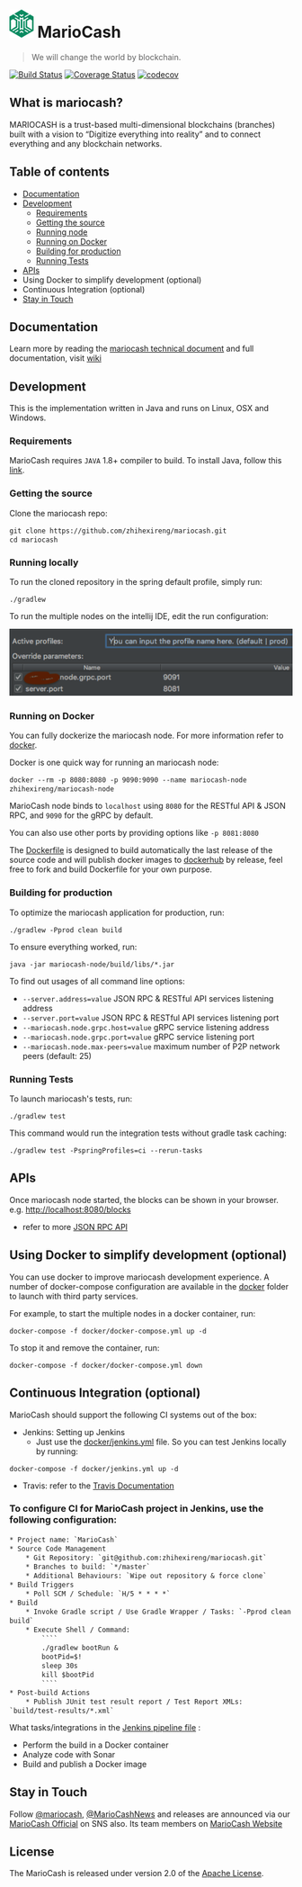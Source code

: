 # ![logo](docs/images/ygg-logo-green.png) MarioCash

> We will change the world by blockchain.

[![Build Status](https://travis-ci.org/zhihexireng/mariocash.svg?branch=develop)](https://travis-ci.org/zhihexireng/mariocash)
[![Coverage Status](https://coveralls.io/repos/github/zhihexireng/mariocash/badge.svg?branch=develop)](https://coveralls.io/github/zhihexireng/mariocash?branch=develop)
[![codecov](https://codecov.io/gh/zhihexireng/mariocash/branch/develop/graph/badge.svg)](https://codecov.io/gh/zhihexireng/mariocash)

## What is mariocash?

MARIOCASH is a trust-based multi-dimensional blockchains (branches) built with a vision to 
“Digitize everything into reality” and to connect everything and any blockchain networks.

## Table of contents

* [Documentation](#documentation)
* [Development](#development)
    * [Requirements](#requirements)
    * [Getting the source](#getting-the-source)
    * [Running node](#running-locally)
    * [Running on Docker](#running-on-docker)
    * [Building for production](#building-for-production)
    * [Running Tests](#running-tests)
* [APIs](#apis)
* Using Docker to simplify development (optional)
* Continuous Integration (optional)
* [Stay in Touch](#stay-in-touch)


## Documentation
Learn more by reading the [mariocash technical document](docs) and full documentation, visit [wiki](https://github.com/zhihexireng/mariocash/wiki)


## Development
This is the implementation written in Java and runs on Linux, OSX and Windows.

### Requirements

MarioCash requires `JAVA` 1.8+ compiler to build. To install Java, follow this [link](http://www.oracle.com/technetwork/java/javase/overview/index.html). 

### Getting the source

Clone the mariocash repo:

```
git clone https://github.com/zhihexireng/mariocash.git
cd mariocash
```

### Running locally

To run the cloned repository in the spring default profile, simply run:
```
./gradlew
```
To run the multiple nodes on the intellij IDE, edit the run configuration:

![config](docs/images/intellij-run-config.png)

### Running on Docker
You can fully dockerize the mariocash node. For more information refer to [docker](docker).

Docker is one quick way for running an mariocash node:

```
docker --rm -p 8080:8080 -p 9090:9090 --name mariocash-node zhihexireng/mariocash-node
```

MarioCash node binds to `localhost` using `8080` for the RESTful API & JSON RPC, and `9090` for the gRPC by default.

You can also use other ports by providing options like `-p 8081:8080`

The [Dockerfile](Dockerfile) is designed to build automatically the last release of the source code and will publish docker images to [dockerhub](https://hub.docker.com/r/zhihexireng/mariocash-node/) by release, feel free to fork and build Dockerfile for your own purpose.

### Building for production

To optimize the mariocash application for production, run:
```
./gradlew -Pprod clean build
```

To ensure everything worked, run:
```
java -jar mariocash-node/build/libs/*.jar
```

To find out usages of all command line options:

- `--server.address=value` JSON RPC & RESTful API services listening address
- `--server.port=value` JSON RPC & RESTful API services listening port
- `--mariocash.node.grpc.host=value` gRPC service listening address
- `--mariocash.node.grpc.port=value` gRPC service listening port
- `--mariocash.node.max-peers=value` maximum number of P2P network peers (default: 25)

### Running Tests
To launch mariocash's tests, run:
```
./gradlew test
```
This command would run the integration tests without gradle task caching:
```
./gradlew test -PspringProfiles=ci --rerun-tasks
```


## APIs

Once mariocash node started, the blocks can be shown in your browser. e.g. [http://localhost:8080/blocks](http://localhost:8080/blocks)

- refer to more [JSON RPC API](docs/api/jsonrpc-api.md)


## Using Docker to simplify development (optional)

You can use docker to improve mariocash development experience. A number of docker-compose configuration are available in the [docker](docker) folder to launch with third party services.

For example, to start the multiple nodes in a docker container, run:
```
docker-compose -f docker/docker-compose.yml up -d
```

To stop it and remove the container, run:
```
docker-compose -f docker/docker-compose.yml down
```


## Continuous Integration (optional)

MarioCash should support the following CI systems out of the box:
 - Jenkins: Setting up Jenkins
   - Just use the [docker/jenkins.yml](docker/jenkins.yml) file. So you can test Jenkins locally by running:
```
docker-compose -f docker/jenkins.yml up -d
```
 - Travis: refer to the [Travis Documentation](https://docs.travis-ci.com/user/getting-started/)

### To configure CI for MarioCash project in Jenkins, use the following configuration:
```
* Project name: `MarioCash`
* Source Code Management
    * Git Repository: `git@github.com:zhihexireng/mariocash.git`
    * Branches to build: `*/master`
    * Additional Behaviours: `Wipe out repository & force clone`
* Build Triggers
    * Poll SCM / Schedule: `H/5 * * * *`
* Build
    * Invoke Gradle script / Use Gradle Wrapper / Tasks: `-Pprod clean build`
    * Execute Shell / Command:
        ````
        ./gradlew bootRun &
        bootPid=$!
        sleep 30s
        kill $bootPid
        ````
* Post-build Actions
    * Publish JUnit test result report / Test Report XMLs: `build/test-results/*.xml`
```
What tasks/integrations in the [Jenkins pipeline file](Jenkinsfile) :

- Perform the build in a Docker container
- Analyze code with Sonar
- Build and publish a Docker image


## Stay in Touch
Follow [@mariocash](https://www.facebook.com/mariocash), [@MarioCashNews](https://twitter.com/MarioCashNews)
and releases are announced via our [MarioCash Official](https://medium.com/@mariocash) on SNS also.
Its team members on [MarioCash Website](https://mariocash.io/#team)


## License
The MarioCash is released under version 2.0 of the [Apache License](LICENSE).

